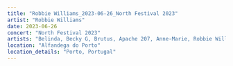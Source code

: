 ```yaml
---
title: "Robbie Williams_2023-06-26_North Festival 2023"
artist: "Robbie Williams"
date: 2023-06-26
concert: "North Festival 2023"
artists: "Belinda, Becky G, Brutus, Apache 207, Anne-Marie, Robbie Williams, Echo & the Bunnymen, Adriatique, Disturbed, Di-rect, Ay Wing, Alizzz, Blondie"
location: "Alfandega do Porto"
location_details: "Porto, Portugal"
---
```

